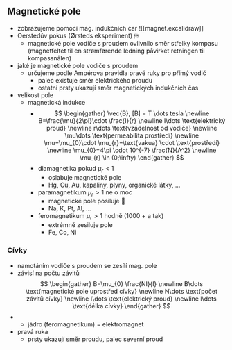 ## Magnetické pole
- zobrazujeme pomocí mag. indukčních čar
![[magnet.excalidraw]]
- Oerstedův pokus (Ørsteds eksperiment) ⛿
	- magnetické pole vodiče s proudem ovlivnilo směr střelky kompasu (magnetfeltet til en strømførende ledning påvirket retningen til kompassnålen)
- jaké je magnetické pole vodiče s proudem
	- určujeme podle Ampérova pravidla pravé ruky pro přímý vodič
		- palec existuje směr elektrického proudu
		- ostatní prsty ukazují směr magnetických indukčních čas
- velikost pole
	- magnetická indukce
		- $$
\begin{gather}
\vec{B}, [B] = T \dots tesla \newline
B=\frac{\mu}{2\pi}\cdot \frac{I}{r} \newline
I\dots \text{elektrický proud} \newline
r\dots \text{vzádelnost od vodiče} \newline
\mu\dots \text{permeabilita prostředí} \newline
\mu=\mu_{0}\cdot \mu_{r}=\text{vakua} \cdot \text{prostředí} \newline
\mu_{0}=4\pi \cdot 10^{-7} \frac{N}{A^2} \newline
\mu_{r} \in (0;\infty)
\end{gather}
$$
		- diamagnetika pokud $\mu_{r} < 1$
			- oslabuje magnetické pole
			- Hg, Cu, Au, kapaliny, plyny, organické látky, ...
		- paramagnetikum $\mu_{r} > 1$ ne o moc
			- magnetické pole posiluje 💪
			- Na, K, Pt, Al, …
		- feromagnetikum $\mu_{r} > 1$ hodně (1000 + a tak)
			- extrémně zesiluje pole
			- Fe, Co, Ni
### Cívky
- namotáním vodiče s proudem se zesílí mag. pole
- závisí na počtu závitů
$$
\begin{gather}
B=\mu_{0} \frac{NI}{l} \newline
B\dots \text{magnetické pole uprostřed cívky} \newline
N\dots \text{počet závitů cívky} \newline
I\dots \text{elektrický proud} \newline
l\dots \text{délka cívky}
\end{gather}
$$
- + jádro (feromagnetikum) = elektromagnet
- pravá ruka
	- prsty ukazují směr proudu, palec severní proud
